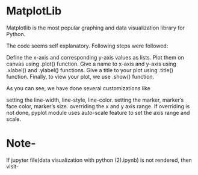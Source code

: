 # MatplotLib
Matplotlib is the most popular graphing and data visualization library for Python.

The code seems self explanatory. Following steps were followed:

Define the x-axis and corresponding y-axis values as lists.
Plot them on canvas using .plot() function.
Give a name to x-axis and y-axis using .xlabel() and .ylabel() functions.
Give a title to your plot using .title() function.
Finally, to view your plot, we use .show() function.

As you can see, we have done several customizations like

setting the line-width, line-style, line-color.
setting the marker, marker’s face color, marker’s size.
overriding the x and y axis range. If overriding is not done, pyplot module uses auto-scale feature to set the axis range and scale.


# Note-
If jupyter file(data visualization with python (2).ipynb) is not rendered, then visit-

